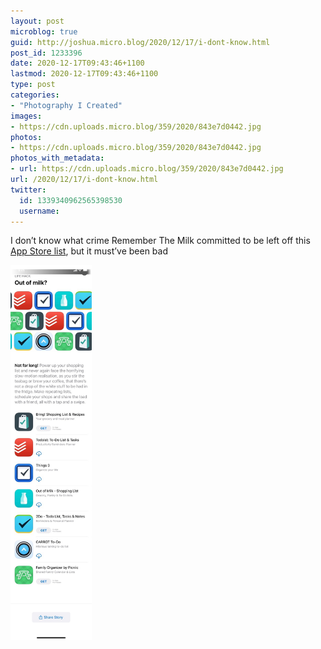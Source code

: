 ```yaml
---
layout: post
microblog: true
guid: http://joshua.micro.blog/2020/12/17/i-dont-know.html
post_id: 1233396
date: 2020-12-17T09:43:46+1100
lastmod: 2020-12-17T09:43:46+1100
type: post
categories:
- "Photography I Created"
images:
- https://cdn.uploads.micro.blog/359/2020/843e7d0442.jpg
photos:
- https://cdn.uploads.micro.blog/359/2020/843e7d0442.jpg
photos_with_metadata:
- url: https://cdn.uploads.micro.blog/359/2020/843e7d0442.jpg
url: /2020/12/17/i-dont-know.html
twitter:
  id: 1339340962565398530
  username: 
---
```

I don’t know what crime Remember The Milk committed to be left off this [App Store list](https://apps.apple.com/au/story/id1338858356), but it must’ve been bad

<img src="uploads/2020/843e7d0442.jpg" width="130" height="600" alt="" />
